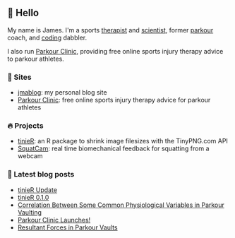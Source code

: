 ## 👋 Hello

My name is James. I'm a sports [therapist](https://jmablog.com/tags/sports-therapy/) and [scientist](https://jmablog.com/research), former [parkour](https://jmablog.com/tags/parkour) coach, and [coding](https://jmablog.com/tags/coding) dabbler.

I also run [Parkour Clinic](https://parkour.clinic), providing free online sports injury therapy advice to parkour athletes.

### 🔗 Sites

- [jmablog](https://jmablog.com): my personal blog site
- [Parkour Clinic](https://parkour.clinic): free online sports injury therapy advice for parkour athletes

### 🔥 Projects
- [tinieR](https://jmablog.github.io/tinieR): an R package to shrink image filesizes with the TinyPNG.com API
- [SquatCam](https://squatcam.vercel.app): real time biomechanical feedback for squatting from a webcam

### 📝 Latest blog posts

<!-- BLOG-POST-LIST:START -->
- [tinieR Update](https://jmablog.com/post/tinier-update/)
- [tinieR 0.1.0](https://jmablog.com/post/tinier-release/)
- [Correlation Between Some Common Physiological Variables in Parkour Vaulting](https://jmablog.com/post/parkour-vault-correlation/)
- [Parkour Clinic Launches!](https://jmablog.com/post/parkour-clinic-launch/)
- [Resultant Forces in Parkour Vaults](https://jmablog.com/post/resultant-forces/)
<!-- BLOG-POST-LIST:END -->
